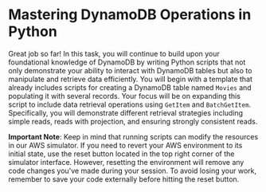 # Mastering DynamoDB Operations in Python

Great job so far! In this task, you will continue to build upon your foundational knowledge of DynamoDB by writing Python scripts that not only demonstrate your ability to interact with DynamoDB tables but also to manipulate and retrieve data efficiently. You will begin with a template that already includes scripts for creating a DynamoDB table named `Movies` and populating it with several records. Your focus will be on expanding this script to include data retrieval operations using `GetItem` and `BatchGetItem`. Specifically, you will demonstrate different retrieval strategies including simple reads, reads with projection, and ensuring strongly consistent reads.

**Important Note**: Keep in mind that running scripts can modify the resources in our AWS simulator. If you need to revert your AWS environment to its initial state, use the reset button located in the top right corner of the simulator interface. However, resetting the environment will remove any code changes you've made during your session. To avoid losing your work, remember to save your code externally before hitting the reset button.